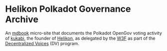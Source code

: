 # Helikon Polkadot Governance Archive

An [mdbook](https://github.com/rust-lang/mdBook) micro-site that documents the Polkadot OpenGov voting activity of [kukabi](https://github.com/kukabi),
the founder of [Helikon](https://helikon.io), as delegated by the [W3F](https://web3.foundation) as part of the [Decentralized Voices](https://medium.com/web3foundation/decentralized-voices-round-1-candidates-announced-23d9a800b260) (DV) program.